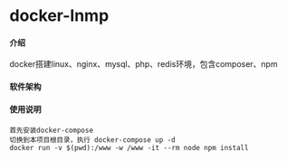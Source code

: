 # docker-lnmp

#### 介绍
docker搭建linux、nginx、mysql、php、redis环境，包含composer、npm

#### 软件架构



#### 使用说明
    首先安装docker-compose
    切换到本项目根目录，执行 docker-compose up -d
    docker run -v $(pwd):/www -w /www -it --rm node npm install